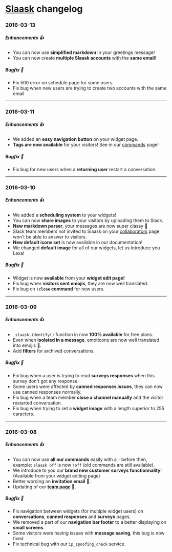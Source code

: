 # [Slaask](https://slaask.com) changelog

### 2016-03-13

##### Enhancements :+1:

* You can now use **simplified markdown** in your greetings message!
* You can now create **multiple Slaask accounts** with the **same email**!

##### Bugfix :muscle:

* Fix 500 error on schedule page for some users.
* Fix bug when new users are trying to create two accounts with the same email

---------------------------------------------

### 2016-03-11

##### Enhancements :+1:

* We added an **easy navigation button** on your widget page.
* **Tags are now available** for your visitors! See in our [commands](https://slaask.com/commands) page!

##### Bugfix :muscle:

* Fix bug for new users when a **returning user** restart a conversation.

---------------------------------------------

### 2016-03-10

##### Enhancements :+1:

* We added a **scheduling system** to your widgets!
* You can now **share images** to your visitors by uploading them to Slack.
* **New markdown parser**, your messages are now super classy :princess:
* Slack team members not invited to Slaask on your [collaborators](https://slaask.com/collaborators) page won't be able to answer to visitors.
* **New default icons set** is now available in our documentation!
* We changed **default image** for all of our widgets, let us introduce you Lexa!

##### Bugfix :muscle:

* Widget is now **available** from your **widget edit page!**
* Fix bug when **visitors sent emojis**, they are now well translated.
* Fix bug on **`!close` command** for new users.

---------------------------------------------

### 2016-03-09

##### Enhancements :+1:

* `_slaask.identify()` function in now **100% available** for free plans.
* Even when **isolated in a message**, emoticons are now well translated into emojis :tada:.
* Add **filters** for archived conversations.

##### Bugfix :muscle:

* Fix bug when a user is trying to read  **surveys responses** when this survey don't got any response.
* Some users were affected by **canned responses issues**, they can now use canned responses normally.
* Fix bug when a team member **close a channel manually** and the visitor restarted conversation.
* Fix bug when trying to set a **widget image** with a length superior to 255 caracters.

---------------------------------------------

### 2016-03-08

##### Enhancements :+1:

* You can now use **all our commands** easily with a `!` before then, example: `slaask off` is now `!off` (old commands are still available).
* We introduce to you our **brand new customer surveys functionnality**! (Available from your widget editing page)
* Better wording on **invitation email** :wave:.
* Updating of our **[team page](https://slaask.com/team)** :information_desk_person:.

##### Bugfix :muscle:

* Fix navigation between widgets (for multiple widget users) on **conversations**, **canned responses** and **surveys** pages.
* We removed a part of our **navigation bar footer** to a better displaying on **small screens**.
* Some visitors were having issues with **message saving**, this bug is now fixed
* Fix technical bug with our `ip_spoofing_check` service.
